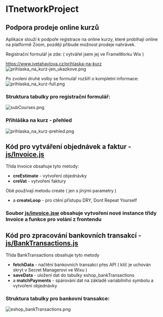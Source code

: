 # ITnetworkProject
## Podpora prodeje online kurzů

Aplikace slouží k podpoře registrace na online kurzy, které probíhají online na platformě Zoom, později přibude možnost prodeje nahrávek.

Registrační formulář je zde:
( vytvářel jsem jej ve FrameWorku Wix )

https://www.ivetahavlova.cz/prihlaska-na-kurz
![prihlaska_na_kurz-jen_ukazkove.png](img/prihlaska_na_kurz-jen_ukazkove.png)

Po zvolení druhé volby se formulář rozšíří o kompletní informace:
![prihlaska_na_kurz-full.png](img/prihlaska_na_kurz-full.png)

### Struktura tabulky pro registrační formulář:
![subCourses.png](img/subCourses.png)

### Přihláška na kurz - přehled
![prihlaska_na_kurz-prehled.png](img/prihlaska_na_kurz-prehled.png)

## Kód pro vytváření objednávek a faktur - [js/Invoice.js](js/Invoice.js)

Třída Invoice obsahuje tyto metody:
- **creEstimate** - vytvoření objednávky 
- **creVat** - vytvoření faktury

Obě používají metodu create ( jen s jinými parametry )
- a **createLoop** - pro ctění přístupu DRY, Dont Repeat Yourself

### Soubor [js/invoice.jsw](js/invoice.jsw) obsahuje vytvoření nové instance třídy Invoice a funkce pro volání z frontendu

## Kód pro zpracování bankovních transakcí - [js/BankTransactions.js](js/BankTransactions.js)

Třída BankTransactions obsahuje tyto metody
- **fetchData** - načtění bankovních transakcí přes API ( klíč je uchován skryt v Secret Managerovi ve Wixu )
- **saveData** - uložení dat do tabulky eshop_bankTransactions
- a **matchPayments** - spárování dat na základě variabilního symbolu a vytvoření objednávky

### Struktura tabulky pro bankovní transakce:
![eshop_bankTransactions.png](img/eshop_bankTransactions.png)

